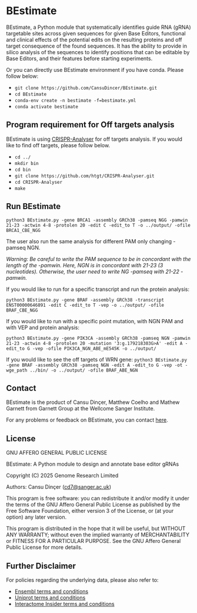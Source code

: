 # BEstimate

BEstimate, a Python module that systematically identifies guide RNA (gRNA) targetable sites across given sequences for given Base Editors, functional and clinical effects of the potential edits on the resulting proteins and off target consequence of the found sequences. It has the ability to provide in silico analysis of the sequences to identify positions that can be editable by Base Editors, and their features before starting experiments. 

Or you can directly use BEstimate environment if you have conda. Please follow below:

- `git clone https://github.com/CansuDincer/BEstimate.git`
- `cd BEstimate`
- `conda-env create -n bestimate -f=bestimate.yml`
- `conda activate bestimate`


## Program requirement for Off targets analysis

BEstimate is using [CRISPR-Analyser](https://github.com/htgt/CRISPR-Analyser) for off targets analysis. If you would like to find off targets, please follow below.

- `cd ../`
- `mkdir bin`
- `cd bin`
- `git clone https://github.com/htgt/CRISPR-Analyser.git`
- `cd CRISPR-Analyser`
- `make`

## Run BEstimate

`python3 BEstimate.py -gene BRCA1 -assembly GRCh38 -pamseq NGG -pamwin 21-23 -actwin 4-8 -protolen 20 -edit C -edit_to T -o ../output/ -ofile BRCA1_CBE_NGG`

The user also run the same analysis for different PAM only changing -pamseq NGN. 

*Warning: Be careful to write the PAM sequence to be in concordant with the length of the -pamwin. Here, NGN is in concordant with 21-23 (3 nucleotides). Otherwise, the user need to write NG -pamseq with 21-22 -pamwin.* 

If you would like to run for a specific transcript and run the protein analysis:

`python3 BEstimate.py -gene BRAF -assembly GRCh38 -transcript ENST00000646891 -edit C -edit_to T -vep -o ../output/ -ofile BRAF_CBE_NGG`

If you would like to run with a specific point mutation, with NGN PAM and with VEP and protein analysis:

`python3 BEstimate.py -gene PIK3CA -assembly GRCh38 -pamseq NGN -pamwin 21-23 -actwin 4-8 -protolen 20 -mutation '3:g.179218303G>A' -edit A -edit_to G -vep -ofile PIK3CA_NGN_ABE_mE545K -o ../output/`

If you would like to see the off targets of WRN gene:
`python3 BEstimate.py -gene BRAF -assembly GRCh38 -pamseq NGN -edit A -edit_to G -vep -ot -wge_path ../bin/ -o ../output/ -ofile BRAF_ABE_NGN`

## Contact

BEstimate is the product of Cansu Dinçer, Matthew Coelho and Mathew Garnett from Garnett Group at the Wellcome Sanger Institute.

For any problems or feedback on BEstimate, you can contact [here](mailto:cd7@sanger.ac.uk).

## License

GNU AFFERO GENERAL PUBLIC LICENSE

BEstimate: A Python module to design and annotate base editor gRNAs

Copyright (C) 2025 Genome Research Limited

Authors: Cansu Dinçer (cd7@sanger.ac.uk)

This program is free software: you can redistribute it and/or modify
it under the terms of the GNU Affero General Public License as published
by the Free Software Foundation, either version 3 of the License, or
(at your option) any later version.

This program is distributed in the hope that it will be useful,
but WITHOUT ANY WARRANTY; without even the implied warranty of
MERCHANTABILITY or FITNESS FOR A PARTICULAR PURPOSE.  See the
GNU Affero General Public License for more details.

## Further Disclaimer

For policies regarding the underlying data, please also refer to:
- [Ensembl terms and conditions](https://www.ensembl.org/info/about/legal/code_licence.html#:~:text=Subject%20to%20the%20terms%20and,the%20Work%20and%20such%20Derivative)
- [Uniprot terms and conditions](https://www.uniprot.org/help/license#:~:text=We%20make%20no%20warranties%20regarding,by%20patents%20or%20other%20rights.)
- [Interactome Insider terms and conditions](http://interactomeinsider.yulab.org/)


